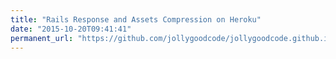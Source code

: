 ```yaml
---
title: "Rails Response and Assets Compression on Heroku"
date: "2015-10-20T09:41:41"
permanent_url: "https://github.com/jollygoodcode/jollygoodcode.github.io/issues/7"
---
```


